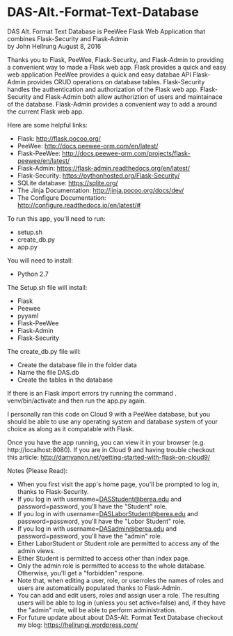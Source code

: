# DAS-Alt.-Format-Text-Database
DAS Alt. Format Text Database is PeeWee Flask Web Application that combines Flask-Security and Flask-Admin  
by John Hellrung
August 8, 2016

Thanks you to Flask, PeeWee, Flask-Security, and Flask-Admin to providing a convenient way to made a Flask web app.
Flask provides a quick and easy web application
PeeWee provides a quick and easy databae API
Flask-Admin provides CRUD operations on database tables. 
Flask-Security handles the authentication and authorization of the Flask web app.
Flask-Security and Flask-Admin both allow authoriztion of users and maintainace of the database. 
Flask-Admin provides a convenient way to add a  around the current Flask web app.  

Here are some helpful links:
- Flask: http://flask.pocoo.org/
- PeeWee: http://docs.peewee-orm.com/en/latest/
- Flask-PeeWee: http://docs.peewee-orm.com/projects/flask-peewee/en/latest/
- Flask-Admin: https://flask-admin.readthedocs.org/en/latest/
- Flask-Security: https://pythonhosted.org/Flask-Security/
- SQLite database: https://sqlite.org/
- The Jinja Documentation: http://jinja.pocoo.org/docs/dev/
- The Configure Documentation: http://configure.readthedocs.io/en/latest/#

To run this app, you'll need to run:
- setup.sh  
- create_db.py
- app.py

You will need to install:
-  Python 2.7

The Setup.sh file will install:
- Flask
- Peewee
- pyyaml
- Flask-PeeWee
- Flask-Admin
- Flask-Security

The create_db.py file will:
- Create the database file in the folder data
- Name the file DAS.db
- Create the tables in the database

If there is an Flask import errors try running the command . venv/bin/activate and then run the app.py again.  

I personally ran this code on Cloud 9 with a PeeWee database, but you should be able to use any operating system and database system of your choice as along as it compatable with Flask.

Once you have the app running, you can view it in your browser (e.g. http://localhost:8080).
If you are in Cloud 9 and having trouble checkout this article: http://damyanon.net/getting-started-with-flask-on-cloud9/ 

Notes (Please Read):
- When you first visit the app's home page, you'll be prompted to log in, thanks to
Flask-Security.
- If you log in with username=DASStudent@berea.edu and password=password, you'll have the
"Student" role.
- If you log in with username=DASLaborStudent@berea.edu and password=password, you'll have the
"Lobor Student" role.
- If you log in with username=DASadmin@berea.edu and password=password, you'll have the "admin"
role.
- Either LaborStudent or Student role are permitted to access any of the admin views.
- Either Student is permitted to access other than index page. 
- Only the admin role is permitted to access to the whole database. Otherwise, you'll get a "forbidden" respone.
- Note that, when editing a user, role, or userroles the names of roles and users are automatically populated thanks to
Flask-Admin.
- You can add and edit users, roles and assign user a role. The resulting users will be able to log in (unless you
set active=false) and, if they have the "admin" role, will be able to perform administration.
- For future update about about DAS-Alt. Format Text Database checkout my blog: https://hellrungj.wordpress.com/

